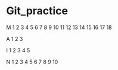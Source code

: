 # Git_practice



M 1 2 3 4 5 6 7 8 9 10 11 12 13 14 15 16 17 18

A 1 2 3

I 1 2 3 4 5

N 1 2 3 4 5 6 7 8 9 10
